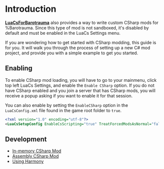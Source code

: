 # Introduction

**[LuaCsForBarotrauma](https://github.com/evilfactory/LuaCsForBarotrauma)** also provides a way to write custom CSharp mods for %Barotrauma. Since this type of mod is not sandboxed, it's disabled by default and must be enabled in the LuaCs Settings menu.

If you are wondering how to get started with CSharp modding, this guide is for you. It will walk you through the process of setting up a new C# mod project, and provide you with a simple example to get you started.

## Enabling

To enable CSharp mod loading, you will have to go to your mainmenu, click top left LuaCs Settings, and enable the `Enable CSharp` option. If you do not have CSharp enabled and you join a server that has CSharp mods, you will receive a popup asking if you want to enable it for that session.

You can also enable by setting the `EnableCSharp` option in the `LuaCsConfig.xml` file found in the game root folder to `true`.
```xml
<?xml version="1.0" encoding="utf-8"?>
<LuaCsSetupConfig EnableCsScripting="true" TreatForcedModsAsNormal="false" PreferToUseWorkshopLuaSetup="false" DisableErrorGUIOverlay="false" HideUserNames="true" />
```

## Development

- [In-memory CSharp Mod](/md_manual_2inmemorymod.html)
- [Assembly CSharp Mod](/md_manual_2assemblymod.html)
- [Using Harmony](/md_manual_2harmony.html)

